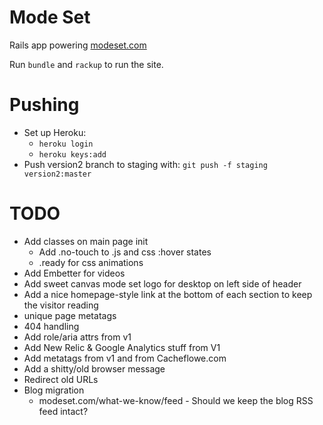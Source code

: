 Mode Set
========

Rails app powering [modeset.com](http://www.modeset.com/)

Run `bundle` and `rackup` to run the site.

Pushing
========

* Set up Heroku:
  * `heroku login`
  * `heroku keys:add`
* Push version2 branch to staging with: `git push -f staging version2:master`


TODO
========

* Add classes on main page init
  * Add .no-touch to .js and css :hover states
  * .ready for css animations
* Add Embetter for videos
* Add sweet canvas mode set logo for desktop on left side of header
* Add a nice homepage-style link at the bottom of each section to keep the visitor reading
* unique page metatags
* 404 handling
* Add role/aria attrs from v1
* Add New Relic & Google Analytics stuff from V1
* Add metatags from v1 and from Cacheflowe.com
* Add a shitty/old browser message
* Redirect old URLs
* Blog migration
  * modeset.com/what-we-know/feed - Should we keep the blog RSS feed intact?
